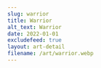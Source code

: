 ```yaml
---
slug: warrior
title: Warrior
alt_text: Warrior
date: 2022-01-01
excludefeed: true
layout: art-detail
filename: /art/warrior.webp
---
```

